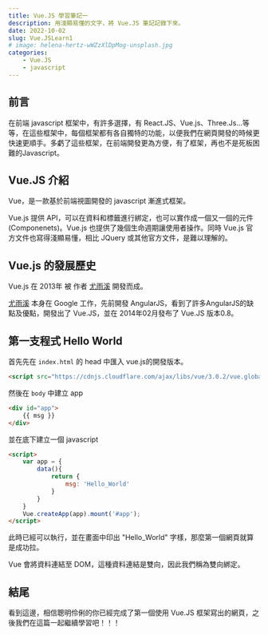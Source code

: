 ```yaml
---
title: Vue.JS 學習筆記一
description: 用淺顯易懂的文字，將 Vue.JS 筆記記錄下來。
date: 2022-10-02
slug: Vue.JSLearn1
# image: helena-hertz-wWZzXlDpMog-unsplash.jpg
categories:
    - Vue.JS
    - javascript
---
```


## 前言
在前端 javascript 框架中，有許多選擇，有 React.JS、Vue.js、Three.Js...等等，在這些框架中，每個框架都有各自獨特的功能，以便我們在網頁開發的時候更快速更順手。多虧了這些框架，在前端開發更為方便，有了框架，再也不是死板困難的Javascript。

## Vue.JS 介紹
Vue，是一款基於前端視圖開發的 javascript 漸進式框架。

Vue.js 提供 API，可以在資料和標籤進行綁定，也可以實作成一個又一個的元件(Componenets)。Vue.js 也提供了幾個生命週期讓使用者操作。同時 Vue.js 官方文件也寫得淺顯易懂，相比 JQuery 或其他官方文件，是難以理解的。

## Vue.js 的發展歷史
Vue.js 在 2013年 被 作者 [尤雨溪](https://zh.wikipedia.org/zh-tw/%E5%B0%A4%E9%9B%A8%E6%BA%AA) 開發而成。

[尤雨溪](https://zh.wikipedia.org/zh-tw/%E5%B0%A4%E9%9B%A8%E6%BA%AA) 本身在 Google 工作，先前開發 AngularJS，看到了許多AngularJS的缺點及優點，開發出了 Vue.JS，並在 2014年02月發布了 Vue.JS 版本0.8。

## 第一支程式 Hello World
首先先在 ```index.html``` 的 head 中匯入 vue.js的開發版本。
```html
<script src="https://cdnjs.cloudflare.com/ajax/libs/vue/3.0.2/vue.global.js"></script>
```

然後在 ```body``` 中建立 app
```html
<div id="app">
    {{ msg }}
</div>
```
並在底下建立一個 javascript
```html
<script>
    var app = {
        data(){
            return {
                msg: 'Hello_World'
            }
        }
    }
    Vue.createApp(app).mount('#app');
</script>
```
此時已經可以執行，並在畫面中印出 "Hello_World" 字樣，那麼第一個網頁就算是成功拉。

Vue 會將資料連結至 DOM，這種資料連結是雙向，因此我們稱為雙向綁定。

## 結尾
看到這邊，相信聰明伶俐的你已經完成了第一個使用 Vue.JS 框架寫出的網頁，之後我們在這篇一起繼續學習吧！！！